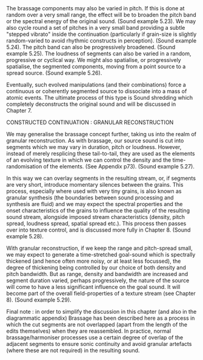 <page id=54>
The brassage components may also be varied in pitch. If this is done at random over a very small range, the effect will be to broaden the pitch band or the spectral energy of the original sound. (Sound example 5.23). We may also cycle round a set of pitches in a very small band providing a subtle "stepped vibrato" inside the continuation (particularly if grain-size is slightly random-varied to avoid rhythmic constructs in perception). (Sound example 5.24). The pitch band can also be progressively broadened. (Sound example 5.25). The loudness of segments can also be varied in a random, progressive or cyclical way. We might also spatialise, or progressively spatialise, the segmented components, moving from a point source to a spread source. (Sound example 5.26).

Eventually, such evolved manipulations (and their combinations) force a continuous or coherently segmented source to dissociate into a mass of atomic events. The ultimate process of this type is Sound shredding which completely deconstructs the original sound and will be discussed in Chapter 7.

CONSTRUCTED CONTINUATION : GRANULAR RECONSTRUCTION

We may generalise the brassage concept further, taking us into the realm of granular reconstruction. As with brassage, our source sound is cut into segments which we may vary in duration, pitch or loudness.  However, instead of merely resplicing these tail-to-tail, they are used as the elements of an evolving texture in which we can control the density and the time-randomisation of the elements. (See Appendix p73). (Sound example 5.27).

In this way we can overlay segments in the resulting stream, or, if segments are very short, introduce momentary silences between the grains. This process, especially where used with very tiny grains, is also known as granular synthesis (the boundaries between sound processing and synthesis are fluid) and we may expect the spectral properties and the onset characteristics of the grains to influence the quality of the resulting sound stream, alongside imposed stream characteristics (density, pitch spread, loudness spread, spatial spread etc.). This process then passes over into texture control, and is discussed more fully in Chapter 8. (Sound example 5.28).

With granular reconstruction, if we keep the range and pitch-spread small, we may expect to generate a time-stretched goal-sound which is spectrally thickened (and hence often more noisy, or at least less focussed), the degree of thickening being controlled by our choice of both density and pitch bandwidth. But as range, density and bandwidth are increased and segment duration varied, perhaps progressively, the nature of the source will come to have a less significant influence on the goal sound.  It will become part of the overall field-properties of a texture stream (see Chapter 8). (Sound example 5.29).

Final note : in order to simplify the discussion in this chapter (and also in the diagrammatic appendix) Brassage has been described here as a process in which the cut segments are not overlapped (apart from the length of the edits themselves) when they are reassembled. In practice, normal brassage/harmoniser processes use a certain degree of overlap of the adjacent segments to ensure sonic continuity and avoid granular artefacts (where these are not required) in the resulting sound.
</page>
